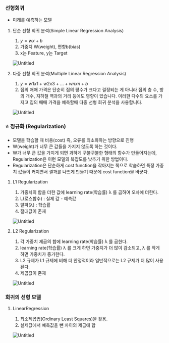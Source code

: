 ### 선형회귀

- 미래를 예측하는 모델
1. 단순 선형 회귀 분석(Simple Linear Regression Analysis)
    1. $y = wx + b$
    2. 가중치 W(weight), 편향b(bias)
    3. x는 Feature, y는 Target
    
    ![Untitled](https://prod-files-secure.s3.us-west-2.amazonaws.com/983a6d32-6218-4ead-9d87-6ffc302cca32/1dd65a1e-0513-4cc7-bd6f-b8af8815efe9/Untitled.png)
    
2. 다중 선형 회귀 분석(Multiple Linear Regression Analysis)
    1. $y = w1x1 + w2x3 + ... + wnxn + b$
    2. 집의 매매 가격은 단순히 집의 평수가 크다고 결정되는 게 아니라 집의 층 수, 방의 개수, 지하철 역과의 거리 등에도 영향이 있습니다. 이러한 다수의 요소를 가지고 집의 매매 가격을 예측할때 다중 선형 회귀 분석을 사용합니다.
    
    ![Untitled](https://prod-files-secure.s3.us-west-2.amazonaws.com/983a6d32-6218-4ead-9d87-6ffc302cca32/4f0186b5-4dfc-4e8d-9e89-4263584f43ac/Untitled.png)
    

### ⭐ 정규화 (Regularization)

- 모델을 학습할 때 비용(cost) 즉, 오류를 최소화하는 방향으로 진행
- W(weight)가 너무 큰 값들을 가지지 않도록 하는 것이다.
- W가 너무 큰 값을 가지게 되면 과하게 구불구불한 형태의 함수가 만들어지는데, Regularization은 이런 모델의 복잡도를 낮추기 위한 방법이다.
- Regularization은 단순하게 cost function을 작아지는 쪽으로 학습하면 특정 가중치 값들이 커지면서 결과를 나쁘게 만들기 때문에 cost function을 바꾼다.
1. L1 Regularization
    1. 가중치의 합을 더한 값에 learning rate(학습률) λ 를 곱하여 오차에 더한다.
    2. L(로스함수) : 실제 값 - 예측값
    3. 알파(λ) : 학습률
    4. 절대값이 존재
    
    ![Untitled](https://prod-files-secure.s3.us-west-2.amazonaws.com/983a6d32-6218-4ead-9d87-6ffc302cca32/e6331fd3-77ad-420c-aa2c-738d9a54c22f/Untitled.png)
    
2. L2 Regularization
    1. 각 가중치 제곱의 합에 learning rate(학습률) λ 를 곱한다.
    2. learning rate(학습률) λ 를 크게 하면 가중치가 더 많이 감소되고, λ 를 작게 하면 가중치가 증가한다.
    3. L2 규제가 L1 규제에 비해 더 안정적이라 일반적으로는 L2 규제가 더 많이 사용된다.
    4. 제곱값이 존재
    
    ![Untitled](https://prod-files-secure.s3.us-west-2.amazonaws.com/983a6d32-6218-4ead-9d87-6ffc302cca32/9032764b-d76b-4326-bc93-a306c611cfbb/Untitled.png)
    

### 회귀의 선형 모델

1. LinearRegression
    1. 최소제곱법(Ordinary Least Squares)을 활용.
    2. 실제값에서 예측값을 뺀 차이의 제곱에 합
    
    ![Untitled](https://prod-files-secure.s3.us-west-2.amazonaws.com/983a6d32-6218-4ead-9d87-6ffc302cca32/a0bf440c-80ad-448d-a98d-e9bc3e3bdba0/Untitled.png)

